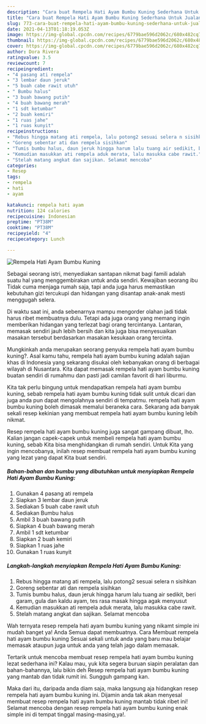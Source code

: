 ```yaml
---
description: "Cara buat Rempela Hati Ayam Bumbu Kuning Sederhana Untuk Jualan"
title: "Cara buat Rempela Hati Ayam Bumbu Kuning Sederhana Untuk Jualan"
slug: 773-cara-buat-rempela-hati-ayam-bumbu-kuning-sederhana-untuk-jualan
date: 2021-04-13T01:18:19.053Z
image: https://img-global.cpcdn.com/recipes/6779bae596d2062c/680x482cq70/rempela-hati-ayam-bumbu-kuning-foto-resep-utama.jpg
thumbnail: https://img-global.cpcdn.com/recipes/6779bae596d2062c/680x482cq70/rempela-hati-ayam-bumbu-kuning-foto-resep-utama.jpg
cover: https://img-global.cpcdn.com/recipes/6779bae596d2062c/680x482cq70/rempela-hati-ayam-bumbu-kuning-foto-resep-utama.jpg
author: Dora Rivera
ratingvalue: 3.5
reviewcount: 7
recipeingredient:
- "4 pasang ati rempela"
- "3 lembar daun jeruk"
- "5 buah cabe rawit utuh"
- " Bumbu halus"
- "3 buah bawang putih"
- "4 buah bawang merah"
- "1 sdt ketumbar"
- "2 buah kemiri"
- "1 ruas jahe"
- "1 ruas kunyit"
recipeinstructions:
- "Rebus hingga matang ati rempela, lalu potong2 sesuai selera n sisihkan"
- "Goreng sebentar ati dan rempela sisihkan"
- "Tumis bumbu halus, daun jeruk hingga harum lalu tuang air sedikit, beri garam, gula dan kaldu ayam, tes rasa masak hingga agak menyusut"
- "Kemudian masukkan ati rempela aduk merata, lalu masukka cabe rawit."
- "Stelah matang angkat dan sajikan. Selamat mencoba"
categories:
- Resep
tags:
- rempela
- hati
- ayam

katakunci: rempela hati ayam 
nutrition: 124 calories
recipecuisine: Indonesian
preptime: "PT38M"
cooktime: "PT38M"
recipeyield: "4"
recipecategory: Lunch

---
```



![Rempela Hati Ayam Bumbu Kuning](https://img-global.cpcdn.com/recipes/6779bae596d2062c/680x482cq70/rempela-hati-ayam-bumbu-kuning-foto-resep-utama.jpg)

Sebagai seorang istri, menyediakan santapan nikmat bagi famili adalah suatu hal yang menggembirakan untuk anda sendiri. Kewajiban seorang ibu Tidak cuma menjaga rumah saja, tapi anda juga harus memastikan kebutuhan gizi tercukupi dan hidangan yang disantap anak-anak mesti menggugah selera.

Di waktu  saat ini, anda sebenarnya mampu mengorder olahan jadi tidak harus ribet membuatnya dulu. Tetapi ada juga orang yang memang ingin memberikan hidangan yang terlezat bagi orang tercintanya. Lantaran, memasak sendiri jauh lebih bersih dan kita juga bisa menyesuaikan masakan tersebut berdasarkan masakan kesukaan orang tercinta. 



Mungkinkah anda merupakan seorang penyuka rempela hati ayam bumbu kuning?. Asal kamu tahu, rempela hati ayam bumbu kuning adalah sajian khas di Indonesia yang sekarang disukai oleh kebanyakan orang di berbagai wilayah di Nusantara. Kita dapat memasak rempela hati ayam bumbu kuning buatan sendiri di rumahmu dan pasti jadi camilan favorit di hari liburmu.

Kita tak perlu bingung untuk mendapatkan rempela hati ayam bumbu kuning, sebab rempela hati ayam bumbu kuning tidak sulit untuk dicari dan juga anda pun dapat mengolahnya sendiri di tempatmu. rempela hati ayam bumbu kuning boleh dimasak memalui beraneka cara. Sekarang ada banyak sekali resep kekinian yang membuat rempela hati ayam bumbu kuning lebih nikmat.

Resep rempela hati ayam bumbu kuning juga sangat gampang dibuat, lho. Kalian jangan capek-capek untuk membeli rempela hati ayam bumbu kuning, sebab Kita bisa menghidangkan di rumah sendiri. Untuk Kita yang ingin mencobanya, inilah resep membuat rempela hati ayam bumbu kuning yang lezat yang dapat Kita buat sendiri.

<!--inarticleads1-->

##### Bahan-bahan dan bumbu yang dibutuhkan untuk menyiapkan Rempela Hati Ayam Bumbu Kuning:

1. Gunakan 4 pasang ati rempela
1. Siapkan 3 lembar daun jeruk
1. Sediakan 5 buah cabe rawit utuh
1. Sediakan  Bumbu halus
1. Ambil 3 buah bawang putih
1. Siapkan 4 buah bawang merah
1. Ambil 1 sdt ketumbar
1. Siapkan 2 buah kemiri
1. Siapkan 1 ruas jahe
1. Gunakan 1 ruas kunyit




<!--inarticleads2-->

##### Langkah-langkah menyiapkan Rempela Hati Ayam Bumbu Kuning:

1. Rebus hingga matang ati rempela, lalu potong2 sesuai selera n sisihkan
1. Goreng sebentar ati dan rempela sisihkan
1. Tumis bumbu halus, daun jeruk hingga harum lalu tuang air sedikit, beri garam, gula dan kaldu ayam, tes rasa masak hingga agak menyusut
1. Kemudian masukkan ati rempela aduk merata, lalu masukka cabe rawit.
1. Stelah matang angkat dan sajikan. Selamat mencoba




Wah ternyata resep rempela hati ayam bumbu kuning yang nikamt simple ini mudah banget ya! Anda Semua dapat membuatnya. Cara Membuat rempela hati ayam bumbu kuning Sesuai sekali untuk anda yang baru mau belajar memasak ataupun juga untuk anda yang telah jago dalam memasak.

Tertarik untuk mencoba membuat resep rempela hati ayam bumbu kuning lezat sederhana ini? Kalau mau, yuk kita segera buruan siapin peralatan dan bahan-bahannya, lalu bikin deh Resep rempela hati ayam bumbu kuning yang mantab dan tidak rumit ini. Sungguh gampang kan. 

Maka dari itu, daripada anda diam saja, maka langsung aja hidangkan resep rempela hati ayam bumbu kuning ini. Dijamin anda tak akan menyesal membuat resep rempela hati ayam bumbu kuning mantab tidak ribet ini! Selamat mencoba dengan resep rempela hati ayam bumbu kuning enak simple ini di tempat tinggal masing-masing,ya!.

